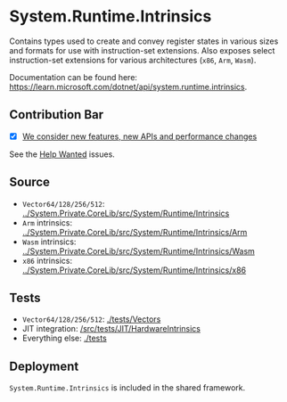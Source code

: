 # System.Runtime.Intrinsics
Contains types used to create and convey register states in various sizes and formats for use with instruction-set extensions. Also exposes select instruction-set extensions for various architectures (`x86`, `Arm`, `Wasm`).

Documentation can be found here: https://learn.microsoft.com/dotnet/api/system.runtime.intrinsics.

## Contribution Bar
- [x] [We consider new features, new APIs and performance changes](/src/libraries/README.md#primary-bar)

See the [Help Wanted](https://github.com/dotnet/runtime/issues?q=is%3Aissue+is%3Aopen+label%3Aarea-System.Runtime.Intrinsics+label%3A%22help+wanted%22+) issues.

## Source
* `Vector64/128/256/512`: [../System.Private.CoreLib/src/System/Runtime/Intrinsics](../System.Private.CoreLib/src/System/Runtime/Intrinsics)
* `Arm` intrinsics: [../System.Private.CoreLib/src/System/Runtime/Intrinsics/Arm](../System.Private.CoreLib/src/System/Runtime/Intrinsics/Arm)
* `Wasm` intrinsics: [../System.Private.CoreLib/src/System/Runtime/Intrinsics/Wasm](../System.Private.CoreLib/src/System/Runtime/Intrinsics/Wasm)
* `x86` intrinsics: [../System.Private.CoreLib/src/System/Runtime/Intrinsics/x86](../System.Private.CoreLib/src/System/Runtime/Intrinsics/x86)

## Tests
* `Vector64/128/256/512`: [./tests/Vectors](./tests/Vectors)
* JIT integration: [/src/tests/JIT/HardwareIntrinsics](/src/tests/JIT/HardwareIntrinsics)
* Everything else: [./tests](./tests)

## Deployment
`System.Runtime.Intrinsics` is included in the shared framework.